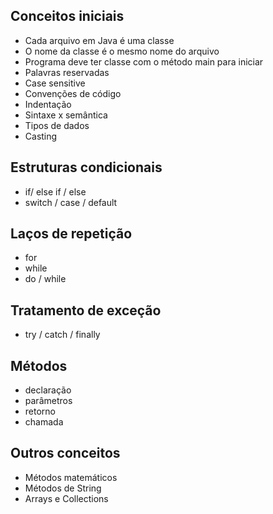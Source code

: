 ## Conceitos iniciais
- Cada arquivo em Java é uma classe
- O nome da classe é o mesmo nome do arquivo
- Programa deve ter classe com o método main para iniciar
- Palavras reservadas
- Case sensitive
- Convenções de código
- Indentação
- Sintaxe x semântica
- Tipos de dados
- Casting

## Estruturas condicionais
- if/ else if / else
- switch / case / default

## Laços de repetição
- for
- while
- do / while

## Tratamento de exceção
- try / catch / finally 

## Métodos
- declaração
- parâmetros
- retorno
- chamada

## Outros conceitos
- Métodos matemáticos
- Métodos de String
- Arrays e Collections
